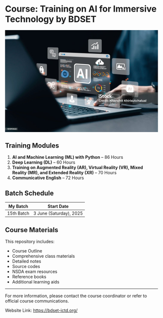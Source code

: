 # Course: Training on AI for Immersive Technology by BDSET

![AI Training](Images/AI.jpg)

## Training Modules

1. **AI and Machine Learning (ML) with Python** – 86 Hours  
2. **Deep Learning (DL)** – 60 Hours  
3. **Training on Augmented Reality (AR), Virtual Reality (VR), Mixed Reality (MR), and Extended Reality (XR)** – 70 Hours  
4. **Communicative English** – 72 Hours  

## Batch Schedule

| My Batch       | Start Date                |
|----------------|---------------------------|
| 15th Batch     | 3 June (Saturday), 2025   |

## Course Materials

This repository includes:

- Course Outline
- Comprehensive class materials  
- Detailed notes  
- Source codes
- NSDA exam resources  
- Reference books  
- Additional learning aids  

---

For more information, please contact the course coordinator or refer to official course communications.

Website Link: https://bdset-ictd.org/



